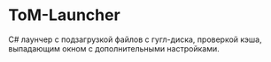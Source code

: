 # ToM-Launcher
C# лаунчер с подзагрузкой файлов с гугл-диска, проверкой кэша, выпадающим окном с дополнительными настройками.
